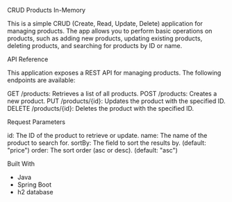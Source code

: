 CRUD Products In-Memory

This is a simple CRUD (Create, Read, Update, Delete) application for managing products. The app allows you to perform basic operations on products, such as adding new products, updating existing products, deleting products, and searching for products by ID or name.

API Reference

This application exposes a REST API for managing products. The following endpoints are available:

GET /products: Retrieves a list of all products. 
POST /products: Creates a new product. 
PUT /products/{id}: Updates the product with the specified ID. 
DELETE /products/{id}: Deletes the product with the specified ID.

Request Parameters

id: The ID of the product to retrieve or update. 
name: The name of the product to search for. 
sortBy: The field to sort the results by. (default: "price") 
order: The sort order (asc or desc). (default: "asc")

Built With
- Java
- Spring Boot
- h2 database
